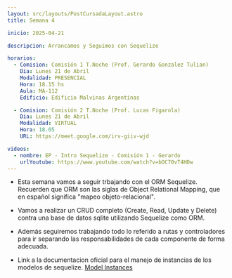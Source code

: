 ```yaml
---
layout: src/layouts/PostCursadaLayout.astro
title: Semana 4

inicio: 2025-04-21

descripcion: Arrancamos y Seguimos con Sequelize

horarios:
  - Comision: Comisión 1 T.Noche (Prof. Gerardo Gonzalez Tulian)
    Dia: Lunes 21 de Abril
    Modalidad: PRESENCIAL
    Hora: 18.15 hs
    Aula: MA-112
    Edificio: Edificio Malvinas Argentinas

  - Comision: Comisión 2 T.Noche (Prof. Lucas Figarola)
    Dia: Lunes 21 de Abril
    Modalidad: VIRTUAL
    Hora: 18.05
    URL: https://meet.google.com/irv-giiv-wjd

videos:
  - nombre: EP - Intro Sequelize - Comisión 1 - Gerardo
    urlYoutube: https://www.youtube.com/watch?v=bOC70vT4HDw
---
```


- Esta semana vamos a seguir trbajando con el ORM Sequelize. Recuerden que ORM son las siglas de Object Relational Mapping, que en español significa "mapeo objeto-relacional".

- Vamos a realizar un CRUD completo (Create, Read, Update y Delete) contra una base de datos sqlite utilizando Sequelize como ORM.

- Además seguiremos trabajando todo lo referido a rutas y controladores para ir separando las responsabilidades de cada componente de forma adecuada.

- Link a la documentacion oficial para el manejo de instancias de los modelos de sequelize. <a href="https://sequelize.org/docs/v6/core-concepts/model-instances/" target="_blank">Model Instances</a>
